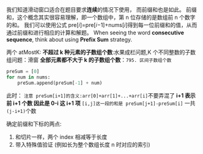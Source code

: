 我们知道滑动窗口适合在题目要求**连续**的情况下使用， 而前缀和也是如此。
前缀和，这个概念其实很容易理解，即一个数组中，第 n 位存储的是数组前 n 个数字的和。
我们可以使用公式 pre[𝑖]=pre[𝑖−1]+nums[𝑖]得到每一位前缀和的值，从而通过前缀和进行相应的计算和解题。
When seeing the word **consecutive sequence**, think about using **Prefix Sum** strategy.

两个 atMostK:
**不超过 k 种元素的子数组个数**:水果成栏问题,K 个不同整数的子数组问题：滑窗
**全部元素都不大于 k 的子数组个数**：`795. 区间子数组个数`

```Python
preSum = [0]
for num in nums:
    preSum.append(preSum[-1] + num)
```

此时：
`注意 preSum[i+1]的含义:arr[0]+arr[1]+...+arr[i]`不要弄混了
**i+1 表示前 i+1 个数 因此是 0-i 这 i+1 项**
`[i,j]这一段的和是 preSum[j+1]-preSum[i]` 一共`(j-i+1)`个数

确定前缀和下标的两点:

1. 和切片一样，两个 index 相减等于长度
2. 带入特殊值验证 (例如长为整个数组长度 n 时对应的索引)
